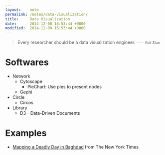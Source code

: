 ```yaml
---
layout:    note
permalink: /notes/data-visualization/
title:     Data Visualization
date:      2014-12-08 16:53:44 +0800
modified:  2014-12-08 16:53:44 +0800
---
```


> Every researcher should be a data visualization engineer.
> <small>—— Aidi Stan</small>

# Softwares

* Network
  - Cytoscape
    * PieChart: Use pies to present nodes
  - Gephi
* Circle
  - Circos
* Library
  - D3 - Data-Driven Documents

# Examples

- [Mapping a Deadly Day in Baghdad](http://www.nytimes.com/interactive/2010/10/24/world/1024-surge-graphic.html) from The New York Times
